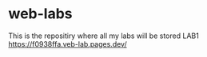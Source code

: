 # web-labs
This is the repositiry where all my labs will be stored
LAB1 https://f0938ffa.veb-lab.pages.dev/
